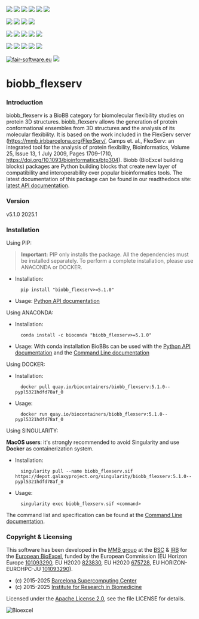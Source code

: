 [![](https://img.shields.io/github/v/tag/bioexcel/biobb_flexserv?label=Version)](https://GitHub.com/bioexcel/biobb_flexserv/tags/)
[![](https://img.shields.io/pypi/v/biobb-flexserv.svg?label=Pypi)](https://pypi.python.org/pypi/biobb-flexserv/)
[![](https://img.shields.io/conda/vn/bioconda/biobb_flexserv?label=Conda)](https://anaconda.org/bioconda/biobb_flexserv)
[![](https://img.shields.io/conda/dn/bioconda/biobb_flexserv?label=Conda%20Downloads)](https://anaconda.org/bioconda/biobb_flexserv)
[![](https://img.shields.io/badge/Docker-Quay.io-blue)](https://quay.io/repository/biocontainers/biobb_flexserv?tab=tags)
[![](https://img.shields.io/badge/Singularity-GalaxyProject-blue)](https://depot.galaxyproject.org/singularity/biobb_flexserv:5.1.0--pypl5321hdfd78af_0)

[![](https://img.shields.io/badge/OS-Unix%20%7C%20MacOS-blue)](https://github.com/bioexcel/biobb_flexserv)
[![](https://img.shields.io/pypi/pyversions/biobb-flexserv.svg?label=Python%20Versions)](https://pypi.org/project/biobb-flexserv/)
[![](https://img.shields.io/badge/License-Apache%202.0-blue.svg)](https://opensource.org/licenses/Apache-2.0)
[![](https://img.shields.io/badge/Open%20Source%3f-Yes!-blue)](https://github.com/bioexcel/biobb_flexserv)

[![](https://readthedocs.org/projects/biobb-flexserv/badge/?version=latest&label=Docs)](https://biobb-flexserv.readthedocs.io/en/latest/?badge=latest)
[![](https://img.shields.io/website?down_message=Offline&label=Biobb%20Website&up_message=Online&url=https%3A%2F%2Fmmb.irbbarcelona.org%2Fbiobb%2F)](https://mmb.irbbarcelona.org/biobb/)
[![](https://img.shields.io/badge/Youtube-tutorials-blue?logo=youtube&logoColor=red)](https://www.youtube.com/@BioExcelCoE/search?query=biobb)
[![](https://zenodo.org/badge/DOI/10.1038/s41597-019-0177-4.svg)](https://doi.org/10.1038/s41597-019-0177-4)
[![](https://img.shields.io/endpoint?color=brightgreen&url=https%3A%2F%2Fapi.juleskreuer.eu%2Fcitation-badge.php%3Fshield%26doi%3D10.1038%2Fs41597-019-0177-4)](https://www.nature.com/articles/s41597-019-0177-4#citeas)

[![](https://docs.bioexcel.eu/biobb_flexserv/junit/testsbadge.svg)](https://docs.bioexcel.eu/biobb_flexserv/junit/report.html)
[![](https://docs.bioexcel.eu/biobb_flexserv/coverage/coveragebadge.svg)](https://docs.bioexcel.eu/biobb_flexserv/coverage/)
[![](https://docs.bioexcel.eu/biobb_flexserv/flake8/flake8badge.svg)](https://docs.bioexcel.eu/biobb_flexserv/flake8/)
[![](https://img.shields.io/github/last-commit/bioexcel/biobb_flexserv?label=Last%20Commit)](https://github.com/bioexcel/biobb_flexserv/commits/master)
[![](https://img.shields.io/github/issues/bioexcel/biobb_flexserv.svg?color=brightgreen&label=Issues)](https://GitHub.com/bioexcel/biobb_flexserv/issues/)

[![fair-software.eu](https://img.shields.io/badge/fair--software.eu-%E2%97%8F%20%20%E2%97%8F%20%20%E2%97%8F%20%20%E2%97%8F%20%20%E2%97%8F-green)](https://fair-software.eu)
[![](https://www.bestpractices.dev/projects/8847/badge)](https://www.bestpractices.dev/projects/8847)

[](https://bestpractices.coreinfrastructure.org/projects/8847/badge)

[//]: # (The previous line invisible link is for compatibility with the howfairis script https://github.com/fair-software/howfairis-github-action/tree/main wich uses the old bestpractices URL)

# biobb_flexserv

### Introduction
biobb_flexserv is a BioBB category for biomolecular flexibility studies on protein 3D structures.
biobb_flexserv allows the generation of protein conformational ensembles from 3D structures and the analysis of its molecular flexibility. It is based on the work included in the FlexServ server (https://mmb.irbbarcelona.org/FlexServ/, Camps et. al., FlexServ: an integrated tool for the analysis of protein flexibility, Bioinformatics, Volume 25, Issue 13, 1 July 2009, Pages 1709–1710, https://doi.org/10.1093/bioinformatics/btp304).
Biobb (BioExcel building blocks) packages are Python building blocks that
create new layer of compatibility and interoperability over popular
bioinformatics tools.
The latest documentation of this package can be found in our readthedocs site:
[latest API documentation](http://biobb-flexserv.readthedocs.io/en/latest/).

### Version
v5.1.0 2025.1

### Installation
Using PIP:

> **Important:** PIP only installs the package. All the dependencies must be installed separately. To perform a complete installation, please use ANACONDA or DOCKER.

* Installation:


        pip install "biobb_flexserv>=5.1.0"


* Usage: [Python API documentation](https://biobb-flexserv.readthedocs.io/en/latest/modules.html)

Using ANACONDA:

* Installation:


        conda install -c bioconda "biobb_flexserv>=5.1.0"


* Usage: With conda installation BioBBs can be used with the [Python API documentation](https://biobb-flexserv.readthedocs.io/en/latest/modules.html) and the [Command Line documentation](https://biobb-flexserv.readthedocs.io/en/latest/command_line.html)

Using DOCKER:

* Installation:


        docker pull quay.io/biocontainers/biobb_flexserv:5.1.0--pypl5321hdfd78af_0


* Usage:


        docker run quay.io/biocontainers/biobb_flexserv:5.1.0--pypl5321hdfd78af_0

Using SINGULARITY:

**MacOS users**: it's strongly recommended to avoid Singularity and use **Docker** as containerization system.

* Installation:


        singularity pull --name biobb_flexserv.sif https://depot.galaxyproject.org/singularity/biobb_flexserv:5.1.0--pypl5321hdfd78af_0


* Usage:


        singularity exec biobb_flexserv.sif <command>

The command list and specification can be found at the [Command Line documentation](https://biobb-flexserv.readthedocs.io/en/latest/command_line.html).

### Copyright & Licensing
This software has been developed in the [MMB group](http://mmb.irbbarcelona.org) at the [BSC](http://www.bsc.es/) & [IRB](https://www.irbbarcelona.org/) for the [European BioExcel](http://bioexcel.eu/), funded by the European Commission (EU Horizon Europe [101093290](https://cordis.europa.eu/project/id/101093290), EU H2020 [823830](http://cordis.europa.eu/projects/823830), EU H2020 [675728](http://cordis.europa.eu/projects/675728), EU HORIZON-EUROHPC-JU [101093290](https://cordis.europa.eu/project/id/101093290)).

* (c) 2015-2025 [Barcelona Supercomputing Center](https://www.bsc.es/)
* (c) 2015-2025 [Institute for Research in Biomedicine](https://www.irbbarcelona.org/)

Licensed under the
[Apache License 2.0](https://www.apache.org/licenses/LICENSE-2.0), see the file LICENSE for details.

![](https://bioexcel.eu/wp-content/uploads/2019/04/Bioexcell_logo_1080px_transp.png "Bioexcel")
